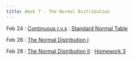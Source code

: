 ```yaml
---
title: Week 7 - The Normal Distribution
---
```


Feb 24
: [Continuous r.v.s](https://rmshksu.github.io/stat240_spring2025/classes/d14-240-spr25.html)
  : [Standard Normal Table](https://rmshksu.github.io/stat240_spring2025/assets/files/Standard_Normal_Tables.pdf)

Feb 26
: [The Normal Distribution I](https://rmshksu.github.io/stat240_spring2025/classes/d15-240-spr25.html)

Feb 28
: [The Normal Distribution II](https://rmshksu.github.io/stat240_spring2025/classes/d16-240-spr25.html)
  : [Homework 3](#)
